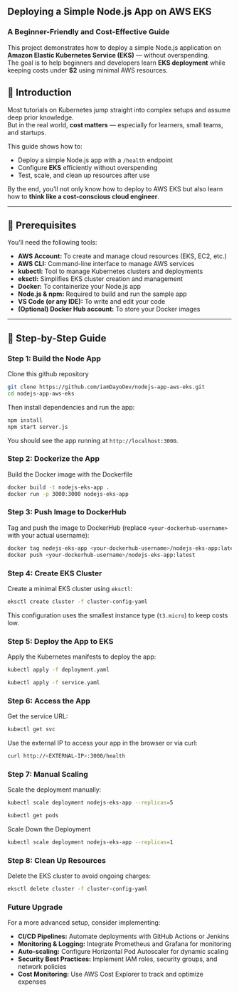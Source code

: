 ## Deploying a Simple Node.js App on AWS EKS

### A Beginner-Friendly and Cost-Effective Guide

This project demonstrates how to deploy a simple Node.js application on **Amazon Elastic Kubernetes Service (EKS)** — without overspending.  
The goal is to help beginners and developers learn **EKS deployment** while keeping costs under **$2** using minimal AWS resources.

## 🧠 Introduction

Most tutorials on Kubernetes jump straight into complex setups and assume deep prior knowledge.  
But in the real world, **cost matters** — especially for learners, small teams, and startups.

This guide shows how to:
- Deploy a simple Node.js app with a `/health` endpoint
- Configure **EKS** efficiently without overspending
- Test, scale, and clean up resources after use

By the end, you’ll not only know how to deploy to AWS EKS but also learn how to **think like a cost-conscious cloud engineer**.

---

## 🧰 Prerequisites

You’ll need the following tools:

- **AWS Account:** To create and manage cloud resources (EKS, EC2, etc.)
- **AWS CLI:** Command-line interface to manage AWS services  
- **kubectl:** Tool to manage Kubernetes clusters and deployments  
- **eksctl:** Simplifies EKS cluster creation and management  
- **Docker:** To containerize your Node.js app  
- **Node.js & npm:** Required to build and run the sample app  
- **VS Code (or any IDE):** To write and edit your code  
- **(Optional) Docker Hub account:** To store your Docker images

---

## 🚀 Step-by-Step Guide
### Step 1: Build the Node App

Clone this github repository 
```bash
git clone https://github.com/iamDayoDev/nodejs-app-aws-eks.git
cd nodejs-app-aws-eks
```
Then install dependencies and run the app:
```bash
npm install
npm start server.js
```
You should see the app running at `http://localhost:3000`.

### Step 2: Dockerize the App
Build the Docker image with the Dockerfile

```bash
docker build -t nodejs-eks-app .
docker run -p 3000:3000 nodejs-eks-app
```
### Step 3: Push Image to DockerHub

Tag and push the image to DockerHub (replace `<your-dockerhub-username>` with your actual username):
```bash 
docker tag nodejs-eks-app <your-dockerhub-username>/nodejs-eks-app:latest
docker push <your-dockerhub-username>/nodejs-eks-app:latest
```
### Step 4: Create EKS Cluster
Create a minimal EKS cluster using `eksctl`:

```bash
eksctl create cluster -f cluster-config-yaml
```
This configuration uses the smallest instance type (`t3.micro`) to keep costs low.

### Step 5: Deploy the App to EKS
Apply the Kubernetes manifests to deploy the app:
```bash
kubectl apply -f deployment.yaml

kubectl apply -f service.yaml
``` 
### Step 6: Access the App
Get the service URL:
```bash
kubectl get svc
```
Use the external IP to access your app in the browser or via curl:
```bash
curl http://<EXTERNAL-IP>:3000/health
```
### Step 7: Manual Scaling
Scale the deployment manually:
```bash
kubectl scale deployment nodejs-eks-app --replicas=5

kubectl get pods
```
Scale Down the Deployment
```bash
kubectl scale deployment nodejs-eks-app --replicas=1
```
### Step 8: Clean Up Resources
Delete the EKS cluster to avoid ongoing charges:
```bash
eksctl delete cluster -f cluster-config-yaml
```
### Future Upgrade 
For a more advanced setup, consider implementing:
- **CI/CD Pipelines:** Automate deployments with GitHub Actions or Jenkins
- **Monitoring & Logging:** Integrate Prometheus and Grafana for monitoring
- **Auto-scaling:** Configure Horizontal Pod Autoscaler for dynamic scaling
- **Security Best Practices:** Implement IAM roles, security groups, and network policies
- **Cost Monitoring:** Use AWS Cost Explorer to track and optimize expenses



